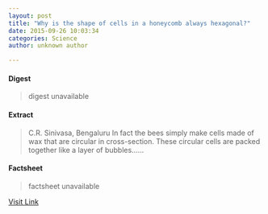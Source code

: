 ```yaml
---
layout: post
title: "Why is the shape of cells in a honeycomb always hexagonal?"
date: 2015-09-26 10:03:34
categories: Science
author: unknown author

---
```



#### Digest
>digest unavailable

#### Extract
>C.R. Sinivasa, Bengaluru In fact the bees simply make cells made of wax that are circular in cross-section. These circular cells are packed together like a layer of bubbles......

#### Factsheet
>factsheet unavailable

[Visit Link](http://www.thehindu.com/sci-tech/science/why-is-the-shape-of-cells-in-a-honeycomb-always-hexagonal/article7692306.ece?utm_source=RSS_Feed&utm_medium=RSS&utm_campaign=RSS_Syndication)


